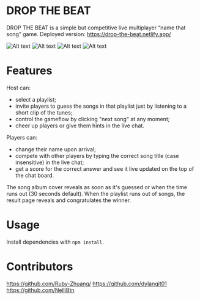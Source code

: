 # DROP THE BEAT

DROP THE BEAT is a simple but competitive live multiplayer “name that song” game.
Deployed version: https://drop-the-beat.netlify.app/

![Alt text](http://full/path/to/img.jpg "Optional title")
![Alt text](http://full/path/to/img.jpg "Optional title")
![Alt text](http://full/path/to/img.jpg "Optional title")
![Alt text](http://full/path/to/img.jpg "Optional title")

# Features
Host can:
- select a playlist; 
- invite players to guess the songs in that playlist just by listening to a short clip of the tunes;
- control the gameflow by clicking "next song" at any moment;
- cheer up players or give them hints in the live chat.

Players can:
- change their name upon arrival;
- compete with other players by typing the correct song title (case  insensitive) in the live chat;
- get a score for the correct answer and see it live updated on the top of the chat board.

The song album cover reveals as soon as it's guessed or when the time runs out (30 seconds default). 
When the playlist runs out of songs, the result page reveals and congratulates the winner.

# Usage

Install dependencies with `npm install`.

# Contributors

https://github.com/Ruby-Zhuang/
https://github.com/dylangit01
https://github.com/NelliBtn